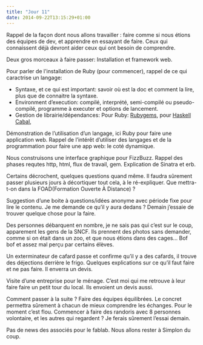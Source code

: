 ```yaml
---
title: "Jour 11"
date: 2014-09-22T13:15:29+01:00
---
```


Rappel de la façon dont nous allons travailler : faire comme si nous
étions des équipes de dev, et apprendre en essayant de faire. Ceux qui
connaissent déjà devront aider ceux qui ont besoin de comprendre.

Deux gros morceaux à faire passer: Installation et framework web.

Pour parler de l'installation de Ruby (pour commencer), rappel de ce qui
caractrise un langage:

-   Syntaxe, et ce qui est important: savoir où est la doc et comment la
    lire, plus que de connaitre la syntaxe.
-   Environment d’execution: compilé, interprété, semi-compilé ou
    pseudo-compilé, programme à executer et options de lancement.
-   Gestion de librairie/dépendances: Pour Ruby:
    [Rubygems](https://rubygems.org/), pour
    [Haskell](https://www.haskell.org/)
    [Cabal](https://www.haskell.org/cabal/),

Démonstration de l’utilisation d’un langage, ici Ruby pour faire une
application web. Rappel de l’intérêt d’utiliser des langages et de la
programmation pour faire une app web: le coté dynamique.

Nous construisons une interface graphique pour FizzBuzz.
Rappel des phases requtes http, html, flux de travail, gem. Explication
de Sinatra et erb.

Certains décrochent, quelques questions quand même. Il faudra sûrement
passer plusieurs jours à décortiquer tout cela, à le ré-expliquer. Que
mettra-t-on dans la FOAD(Formation Ouverte À Distance) ?

Suggestion d’une boite à questions/idées anonyme avec période fixe pour
lire le contenu. Je me demande ce qu’il y aura dedans ? Demain j’essaie
de trouver quelque chose pour la faire.

Des personnes débarquent en nombre, je ne sais pas qui c’est sur le
coup, apparement les gens de la SNCF. Ils prennent des photos sans
demander, comme si on était dans un zoo, et que nous étions dans des
cages… Bof bof et assez mal perçu par certains élèves.

Un exterminateur de cafard passe et confirme qu’il y a des cafards, il
trouve des déjections derrière le frigo. Quelques explications sur ce
qu’il faut faire et ne pas faire. Il enverra un devis.

Visite d’une entreprise pour le ménage. C’est moi qui me retrouve à leur
faire faire un petit tour du local. Ils envoient un devis aussi.

Comment passer à la suite ? Faire des équipes équilibrées. Le concret
permettra sûrement à chacun de mieux comprendre les échanges. Pour le
moment c’est flou. Commencer à faire des randoris avec 8 personnes
volontaire, et les autres qui regardent ? Je ferais sûrement l’essai
demain.

Pas de news des associés pour le fablab. Nous allons rester à Simplon du
coup.

